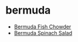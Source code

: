 # bermuda

 * [Bermuda Fish Chowder](../../index/b/bermuda-fish-chowder.json)
 * [Bermuda Spinach Salad](../../index/b/bermuda-spinach-salad.json)
